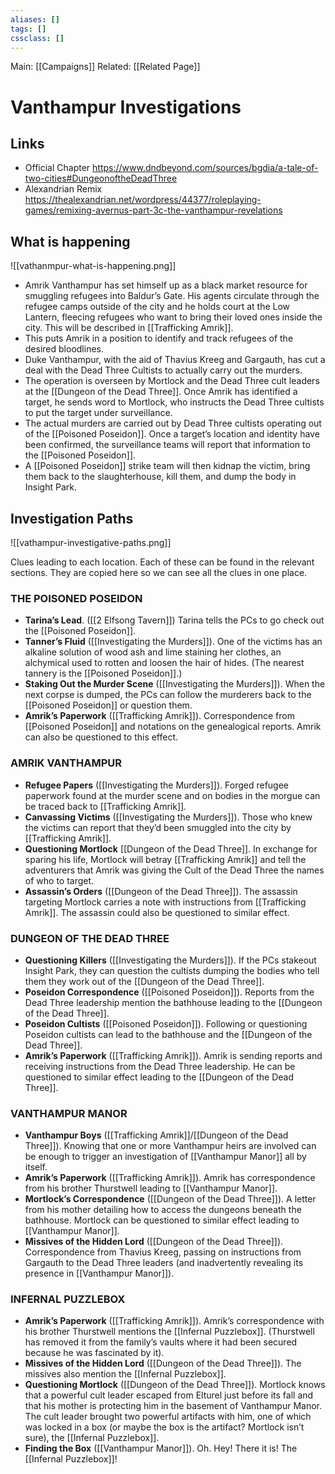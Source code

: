 ```yaml
---
aliases: []
tags: []
cssclass: []
---
```


Main: [[Campaigns]]
Related: [[Related Page]]

# Vanthampur Investigations

## Links

- Official Chapter https://www.dndbeyond.com/sources/bgdia/a-tale-of-two-cities#DungeonoftheDeadThree
- Alexandrian Remix https://thealexandrian.net/wordpress/44377/roleplaying-games/remixing-avernus-part-3c-the-vanthampur-revelations

## What is happening
![[vathanmpur-what-is-happening.png]]

-   Amrik Vanthampur has set himself up as a black market resource for smuggling refugees into Baldur’s Gate. His agents circulate through the refugee camps outside of the city and he holds court at the Low Lantern, fleecing refugees who want to bring their loved ones inside the city. This will be described in [[Trafficking Amrik]].
-   This puts Amrik in a position to identify and track refugees of the desired bloodlines.
-   Duke Vanthampur, with the aid of Thavius Kreeg and Gargauth, has cut a deal with the Dead Three Cultists to actually carry out the murders.
-   The operation is overseen by Mortlock and the Dead Three cult leaders at the [[Dungeon of the Dead Three]]. Once Amrik has identified a target, he sends word to Mortlock, who instructs the Dead Three cultists to put the target under surveillance.
-   The actual murders are carried out by Dead Three cultists operating out of the [[Poisoned Poseidon]]. Once a target’s location and identity have been confirmed, the surveillance teams will report that information to the [[Poisoned Poseidon]].
-   A [[Poisoned Poseidon]] strike team will then kidnap the victim, bring them back to the slaughterhouse, kill them, and dump the body in Insight Park.
## Investigation Paths
![[vathampur-investigative-paths.png]]

Clues leading to each location. Each of these can be found in the relevant sections. They are copied here so we can see all the clues in one place.

### **THE POISONED POSEIDON**

-   **Tarina’s Lead**. ([[2 Elfsong Tavern]]) Tarina tells the PCs to go check out the [[Poisoned Poseidon]].
-   **Tanner’s Fluid** ([[Investigating the Murders]]). One of the victims has an alkaline solution of wood ash and lime staining her clothes, an alchymical used to rotten and loosen the hair of hides. (The nearest tannery is the [[Poisoned Poseidon]].)
-   **Staking Out the Murder Scene** ([[Investigating the Murders]]). When the next corpse is dumped, the PCs can follow the murderers back to the [[Poisoned Poseidon]] or question them.
-   **Amrik’s Paperwork** ([[Trafficking Amrik]]). Correspondence from [[Poisoned Poseidon]] and notations on the genealogical reports. Amrik can also be questioned to this effect.

### **AMRIK VANTHAMPUR**

-   **Refugee Papers** ([[Investigating the Murders]]). Forged refugee paperwork found at the murder scene and on bodies in the morgue can be traced back to [[Trafficking Amrik]].
-   **Canvassing Victims** ([[Investigating the Murders]]). Those who knew the victims can report that they’d been smuggled into the city by [[Trafficking Amrik]].
-   **Questioning Mortlock** [[Dungeon of the Dead Three]]. In exchange for sparing his life, Mortlock will betray [[Trafficking Amrik]] and tell the adventurers that Amrik was giving the Cult of the Dead Three the names of who to target.
-   **Assassin’s Orders** ([[Dungeon of the Dead Three]]). The assassin targeting Mortlock carries a note with instructions from [[Trafficking Amrik]]. The assassin could also be questioned to similar effect.

### **DUNGEON OF THE DEAD THREE**

-   **Questioning Killers** ([[Investigating the Murders]]). If the PCs stakeout Insight Park, they can question the cultists dumping the bodies who tell them they work out of the [[Dungeon of the Dead Three]].
-   **Poseidon Correspondence** ([[Poisoned Poseidon]]). Reports from the Dead Three leadership mention the bathhouse leading to the [[Dungeon of the Dead Three]].
-   **Poseidon Cultists** ([[Poisoned Poseidon]]). Following or questioning Poseidon cultists can lead to the bathhouse and the [[Dungeon of the Dead Three]].
-   **Amrik’s Paperwork** ([[Trafficking Amrik]]). Amrik is sending reports and receiving instructions from the Dead Three leadership. He can be questioned to similar effect leading to the [[Dungeon of the Dead Three]].

### **VANTHAMPUR MANOR**

-   **Vanthampur Boys** ([[Trafficking Amrik]]/[[Dungeon of the Dead Three]]). Knowing that one or more Vanthampur heirs are involved can be enough to trigger an investigation of [[Vanthampur Manor]] all by itself.
-   **Amrik’s Paperwork** ([[Trafficking Amrik]]). Amrik has correspondence from his brother Thurstwell leading to [[Vanthampur Manor]].
-   **Mortlock’s Correspondence** ([[Dungeon of the Dead Three]]). A letter from his mother detailing how to access the dungeons beneath the bathhouse. Mortlock can be questioned to similar effect leading to [[Vanthampur Manor]].
-   **Missives of the Hidden Lord** ([[Dungeon of the Dead Three]]). Correspondence from Thavius Kreeg, passing on instructions from Gargauth to the Dead Three leaders (and inadvertently revealing its presence in [[Vanthampur Manor]]).

### **INFERNAL PUZZLEBOX**

-   **Amrik’s Paperwork** ([[Trafficking Amrik]]). Amrik’s correspondence with his brother Thurstwell mentions the [[Infernal Puzzlebox]]. (Thurstwell has removed it from the family’s vaults where it had been secured because he was fascinated by it).
-   **Missives of the Hidden Lord** ([[Dungeon of the Dead Three]]). The missives also mention the [[Infernal Puzzlebox]].
-   **Questioning Mortlock** ([[Dungeon of the Dead Three]]). Mortlock knows that a powerful cult leader escaped from Elturel just before its fall and that his mother is protecting him in the basement of Vanthampur Manor. The cult leader brought two powerful artifacts with him, one of which was locked in a box (or maybe the box is the artifact? Mortlock isn’t sure), the [[Infernal Puzzlebox]].
-   **Finding the Box** ([[Vanthampur Manor]]). Oh. Hey! There it is! The [[Infernal Puzzlebox]]!